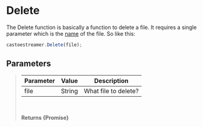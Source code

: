# Delete

The Delete function is basically a function to delete a file. It requires a single parameter which is the [name](#parameters) of the file. So like this:
```JavaScript
castoestreamer.Delete(file);
```

## Parameters
> | Parameter     | Value           | Description                         |
> |-------------- |---------------- |------------------------------------ |
> | file          | String          | What file to delete?                |
> <br>
> 
> **Returns {Promise}**